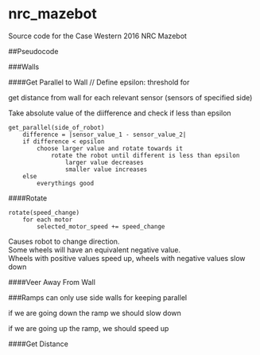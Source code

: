# nrc_mazebot

Source code for the Case Western 2016 NRC Mazebot

##Pseudocode

###Walls

####Get Parallel to Wall
// Define epsilon: threshold for 

get distance from wall for each relevant sensor (sensors of specified side)

Take absolute value of the diifference and check if less than epsilon

    get_parallel(side_of_robot)
        difference = |sensor_value_1 - sensor_value_2|
        if difference < epsilon
            choose larger value and rotate towards it
                rotate the robot until different is less than epsilon
                    larger value decreases
                    smaller value increases
        else 
            everythings good

####Rotate

    rotate(speed_change)
        for each motor
            selected_motor_speed += speed_change

Causes robot to change direction.<br />
Some wheels will have an equivalent negative value.<br />
Wheels with positive values speed up, wheels with negative values slow down<br />


####Veer Away From Wall

###Ramps
can only use side walls for keeping parallel

if we are going down the ramp we should slow down

if we are going up the ramp, we should speed up

####Get Distance